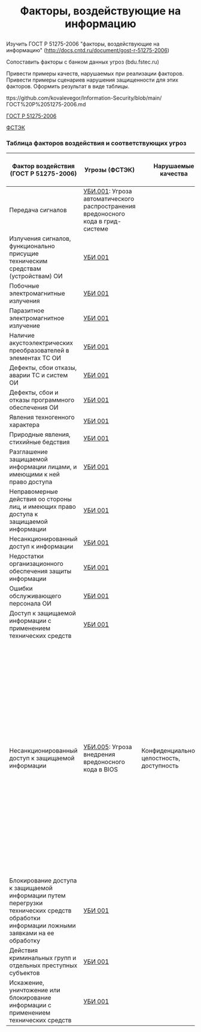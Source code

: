 # <p align = "center">Факторы, воздействующие на информацию</p>

Изучить ГОСТ Р 51275-2006 "факторы, воздействующие на информацию" (http://docs.cntd.ru/document/gost-r-51275-2006)

Сопоставить факторы с банком данных угроз (bdu.fstec.ru)

Привести примеры качеств, нарушаемых при реализации факторов. Привести примеры сценариев нарушения защищенности для этих факторов. Оформить результат в виде таблицы.

ttps://github.com/kovalevegor/Information-Security/blob/main/ГОСТ%20Р%2051275-2006.md

[ГОСТ Р 51275-2006](https://github.com/kovalevegor/Information-Security/blob/main/ГОСТ%20Р%2051275-2006.md)

[ФСТЭК](https://bdu.fstec.ru/threat?ajax=threats&size=100)

### Таблица факторов воздействия и соответствующих угроз

| **Фактор воздействия (ГОСТ Р 51275-2006)** | **Угрозы (ФСТЭК)** | **Нарушаемые качества** | **Примеры сценариев нарушения защищенности** |
|---------------------------------------------|----------------------|--------------------------|--------------------------------------------------|
| Передача сигналов  | [УБИ.001](): Угроза автоматического распространения вредоносного кода в грид-системе |  |  |
| Излучения сигналов, функционально присущие техническим средствам (устройствам) ОИ | [УБИ 001]() |  |  |
| Побочные электромагнитные излучения | [УБИ 001]() |  |  |
| Паразитное электромагнитное излучение | [УБИ 001]() |  |  |
| Наличие акустоэлектрических преобразователей в элементах ТС ОИ | [УБИ 001]() |  |  |
| Дефекты, сбои отказы, аварии ТС и систем ОИ | [УБИ 001]() |  |  |
| Дефекты, сбои и отказы программного обеспечения ОИ | [УБИ 001]() |  |  |
| Явления техногенного характера | [УБИ 001]() |  |  |
| Природные явления, стихийные бедствия | [УБИ 001]() |  |  |
| Разглашение защищаемой информации лицами, и имеющими к ней право доступа | [УБИ 001]() |  |  |
| Неправомерные действия оо стороны лиц, и имеющих право доступа к защищаемой информации | [УБИ 001]() |  |  |
| Несанкционированный доступ к информации | [УБИ 001]() |  |  |
| Недостатки организационного обеспечения защиты информации | [УБИ 001]() |  |  |
| Ошибки обслуживающего персонала ОИ | [УБИ 001]() |  |  |
| Доступ к защищаемой информации с применением технических средств | [УБИ 001]() |  |  |
| Несанкционированный доступ к защищаемой информации | [УБИ.005](https://bdu.fstec.ru/threat/ubi.005): Угроза внедрения вредоносного кода в BIOS | Конфиденциальность, целостность, доступность | Организация отправляет компьютеры в сервисный центр для обслуживания, где злоумышленник заменяет микросхемы BIOS/UEFI на поддельные с вредоносным кодом или перепрошивает существующие микросхемы. При каждом последующем запуске компьютеров вредоносный код активируется, крадет данные, устанавливает дополнительные вредоносные программы и создает бэкдоры. |
| Блокирование доступа к защищаемой информации путем перегрузки технических средств обработки информации ложными заявками на ее обработку | [УБИ 001]() |  |  |
| Действия криминальных групп и отдельных преступных субъектов | [УБИ 001]() |  |  |
| Искажение, уничтожение или блокирование информации с применением технических средств | [УБИ 001]() |  |  |

